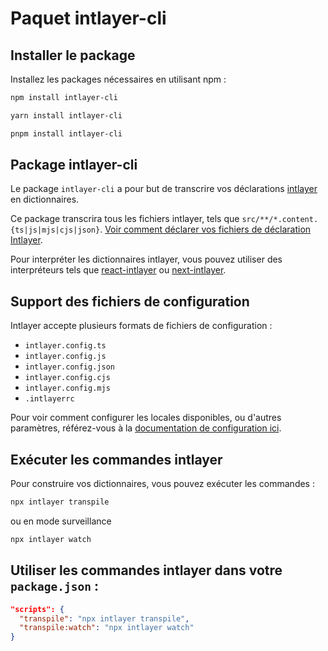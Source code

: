 # Paquet intlayer-cli

## Installer le package

Installez les packages nécessaires en utilisant npm :

```bash
npm install intlayer-cli
```

```bash
yarn install intlayer-cli
```

```bash
pnpm install intlayer-cli
```

## Package intlayer-cli

Le package `intlayer-cli` a pour but de transcrire vos déclarations [intlayer](https://github.com/aymericzip/intlayer/blob/main/packages/intlayer/readme_fr.md) en dictionnaires.

Ce package transcrira tous les fichiers intlayer, tels que `src/**/*.content.{ts|js|mjs|cjs|json}`. [Voir comment déclarer vos fichiers de déclaration Intlayer](https://github.com/aymericzip/intlayer/blob/main/packages/intlayer/readme_fr.md).

Pour interpréter les dictionnaires intlayer, vous pouvez utiliser des interpréteurs tels que [react-intlayer](https://github.com/aymericzip/intlayer/blob/main/packages/react-intlayer/readme_fr.md) ou [next-intlayer](https://github.com/aymericzip/intlayer/blob/main/packages/next-intlayer/readme_fr.md).

## Support des fichiers de configuration

Intlayer accepte plusieurs formats de fichiers de configuration :

- `intlayer.config.ts`
- `intlayer.config.js`
- `intlayer.config.json`
- `intlayer.config.cjs`
- `intlayer.config.mjs`
- `.intlayerrc`

Pour voir comment configurer les locales disponibles, ou d'autres paramètres, référez-vous à la [documentation de configuration ici](https://github.com/aymericzip/intlayer/blob/main/docs/docs/configuration_fr.md).

## Exécuter les commandes intlayer

Pour construire vos dictionnaires, vous pouvez exécuter les commandes :

```bash
npx intlayer transpile
```

ou en mode surveillance

```bash
npx intlayer watch
```

## Utiliser les commandes intlayer dans votre `package.json` :

```json
"scripts": {
  "transpile": "npx intlayer transpile",
  "transpile:watch": "npx intlayer watch"
}
```
